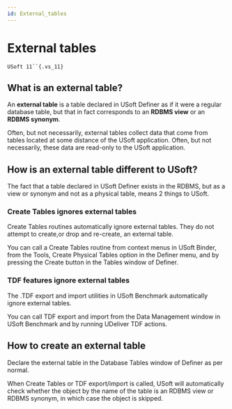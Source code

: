 ```yaml
---
id: External_tables
---
```


# External tables

`USoft 11``{.vs_11}`

## What is an external table?

An **external table** is a table declared in USoft Definer as if it were a regular database table, but that in fact corresponds to an **RDBMS view** or an **RDBMS synonym**.

Often, but not necessarily, external tables collect data that come from tables located at some distance of the USoft application. Often, but not necessarily, these data are read-only to the USoft application.

## How is an external table different to USoft?

The fact that a table declared in USoft Definer exists in the RDBMS, but as a view or synonym and not as a physical table, means 2 things to USoft.

### Create Tables ignores external tables

Create Tables routines automatically ignore external tables. They do not attempt to create,or drop and re-create, an external table.

You can call a Create Tables routine from context menus in USoft Binder, from the Tools, Create Physical Tables option in the Definer menu, and by pressing the Create button in the Tables window of Definer.

### TDF features ignore external tables

The .TDF export and import utilities in USoft Benchmark automatically ignore external tables.

You can call TDF export and import from the Data Management window in USoft Benchmark and by running UDeliver TDF actions.

## How to create an external table

Declare the external table in the Database Tables window of Definer as per normal.

When Create Tables or TDF export/import is called, USoft will automatically check whether the object by the name of the table is an RDBMS view or RDBMS synonym, in which case the object is skipped.